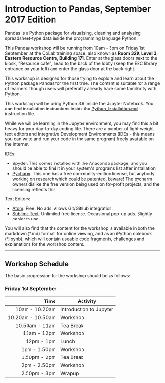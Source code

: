 # Introduction to Pandas, September 2017 Edition

Pandas is a Python package for visualising, cleaning and analysing spreadsheet-type data inside the programming language Python. 

This Pandas workshop will be running from 10am - 3pm on Friday 1st September, at the CoLab training space, also known as __Room 329, Level 3, Eastern Resource Centre, Building 171__. Enter at the glass doors next to the kiosk, "Resource cafe", head to the back of the lobby (keep the ERC library entrance on your left) and enter the glass door at the back right.

This workshop is designed for those trying to explore and learn about the Python package Pandas for the first time. The content is suitable for a range of learners, though users will preferably already have some familiarity with Python. 

This workshop will be using Python 3.6 inside the Jupyter Notebook. You can find installation instructions inside the 
[Python_Installation.md](https://github.com/resbaz/Sept2017_PandasWorkshop/blob/master/Python_installation.md)
instruction file. 

While we will be learning in the Jupyter environment, you may find this a bit heavy for your day-to-day coding life. 
There are a number of light-weight text editors and Integrative Development Environments (IDEs - this means you can write and 
run your code in the same program) freely available on the internet.

IDEs:
- Spyder. This comes installed with the Anaconda package, and you should be able to find it in your system's programs list after installation
- [Pycharm](https://www.jetbrains.com/pycharm/). This one has a free community-edition license, but anybody working on research which could be patented, beware! The pycharm owners dislike the free version being used on for-profit projects, and the licensing reflects this.

Text Editors:
- [Atom](https://atom.io/). Free. No ads. Allows Git/Github integration.
- [Sublime Text](https://www.sublimetext.com/). Unlimited free license. Occasional pop-up ads. Slightly easier to use.

You will also find that the content for the workshop is available in both the markdown (\*.md) format, for online viewing, and as an iPython notebook (\*.ipynb), which will contain useable code fragments, challenges and explanations for the workshop content.

---

## Workshop Schedule

The basic progression for the workshop should be as follows:

### Friday 1st September

|Time| Activity|
|---:|---|
|10am - 10.20am|Introduction to Jupyter|
|10.20am - 10.50am|Workshop|
|10.50am - 11am|Tea Break|
|11am - 12pm|Workshop|
|12pm - 1pm|Lunch|
|1pm - 1.50pm|Workshop|
|1.50pm - 2pm|Tea Break|
|2pm - 2.50pm|Workshop|
|2.50pm - 3pm|Wrapup|

